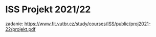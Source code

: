 # ISS Projekt 2021/22

zadanie: https://www.fit.vutbr.cz/study/courses/ISS/public/proj2021-22/projekt.pdf
